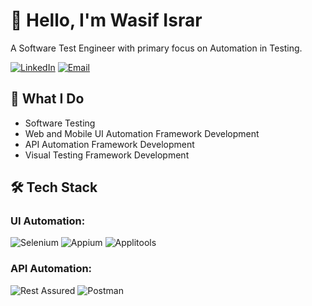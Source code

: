 # 👋 Hello, I'm Wasif Israr

A Software Test Engineer with primary focus on Automation in Testing.

[![LinkedIn](https://img.shields.io/badge/LinkedIn-0077B5?style=for-the-badge&logo=linkedin&logoColor=white)](https://www.linkedin.com/in/wasif-israr)
[![Email](https://img.shields.io/badge/Email-D14836?style=for-the-badge&logo=gmail&logoColor=white)](mailto:your-email@wasifabbasi1998@gmail.com)

## 🚀 What I Do

- Software Testing
- Web and Mobile UI Automation Framework Development
- API Automation Framework Development
- Visual Testing Framework Development

## 🛠️ Tech Stack

### UI Automation:
![Selenium](https://img.shields.io/badge/Selenium-43B02A?style=for-the-badge&logo=selenium&logoColor=white)
![Appium](https://img.shields.io/badge/Appium-472A74?style=for-the-badge&logo=appium&logoColor=white)
![Applitools](https://img.shields.io/badge/Applitools-39D5FF?style=for-the-badge)

### API Automation:
![Rest Assured](https://img.shields.io/badge/Rest%20Assured-4DB33D?style=for-the-badge)
![Postman](https://img.shields.io/badge/Postman-FF6C37?style=for-the-badge&logo=postman&logoColor=white)
